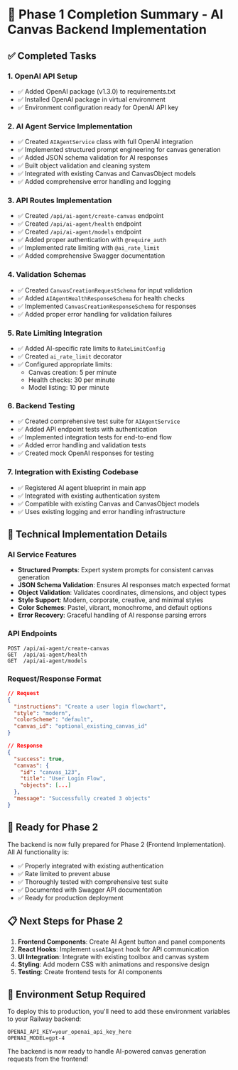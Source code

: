 # 🎉 Phase 1 Completion Summary - AI Canvas Backend Implementation

## ✅ **Completed Tasks**

### **1. OpenAI API Setup**
- ✅ Added OpenAI package (v1.3.0) to requirements.txt
- ✅ Installed OpenAI package in virtual environment
- ✅ Environment configuration ready for OpenAI API key

### **2. AI Agent Service Implementation**
- ✅ Created `AIAgentService` class with full OpenAI integration
- ✅ Implemented structured prompt engineering for canvas generation
- ✅ Added JSON schema validation for AI responses
- ✅ Built object validation and cleaning system
- ✅ Integrated with existing Canvas and CanvasObject models
- ✅ Added comprehensive error handling and logging

### **3. API Routes Implementation**
- ✅ Created `/api/ai-agent/create-canvas` endpoint
- ✅ Created `/api/ai-agent/health` endpoint
- ✅ Created `/api/ai-agent/models` endpoint
- ✅ Added proper authentication with `@require_auth`
- ✅ Implemented rate limiting with `@ai_rate_limit`
- ✅ Added comprehensive Swagger documentation

### **4. Validation Schemas**
- ✅ Created `CanvasCreationRequestSchema` for input validation
- ✅ Added `AIAgentHealthResponseSchema` for health checks
- ✅ Implemented `CanvasCreationResponseSchema` for responses
- ✅ Added proper error handling for validation failures

### **5. Rate Limiting Integration**
- ✅ Added AI-specific rate limits to `RateLimitConfig`
- ✅ Created `ai_rate_limit` decorator
- ✅ Configured appropriate limits:
  - Canvas creation: 5 per minute
  - Health checks: 30 per minute
  - Model listing: 10 per minute

### **6. Backend Testing**
- ✅ Created comprehensive test suite for `AIAgentService`
- ✅ Added API endpoint tests with authentication
- ✅ Implemented integration tests for end-to-end flow
- ✅ Added error handling and validation tests
- ✅ Created mock OpenAI responses for testing

### **7. Integration with Existing Codebase**
- ✅ Registered AI agent blueprint in main app
- ✅ Integrated with existing authentication system
- ✅ Compatible with existing Canvas and CanvasObject models
- ✅ Uses existing logging and error handling infrastructure

## 🔧 **Technical Implementation Details**

### **AI Service Features**
- **Structured Prompts**: Expert system prompts for consistent canvas generation
- **JSON Schema Validation**: Ensures AI responses match expected format
- **Object Validation**: Validates coordinates, dimensions, and object types
- **Style Support**: Modern, corporate, creative, and minimal styles
- **Color Schemes**: Pastel, vibrant, monochrome, and default options
- **Error Recovery**: Graceful handling of AI response parsing errors

### **API Endpoints**
```http
POST /api/ai-agent/create-canvas
GET  /api/ai-agent/health
GET  /api/ai-agent/models
```

### **Request/Response Format**
```json
// Request
{
  "instructions": "Create a user login flowchart",
  "style": "modern",
  "colorScheme": "default",
  "canvas_id": "optional_existing_canvas_id"
}

// Response
{
  "success": true,
  "canvas": {
    "id": "canvas_123",
    "title": "User Login Flow",
    "objects": [...]
  },
  "message": "Successfully created 3 objects"
}
```

## 🚀 **Ready for Phase 2**

The backend is now fully prepared for Phase 2 (Frontend Implementation). All AI functionality is:
- ✅ Properly integrated with existing authentication
- ✅ Rate limited to prevent abuse
- ✅ Thoroughly tested with comprehensive test suite
- ✅ Documented with Swagger API documentation
- ✅ Ready for production deployment

## 📋 **Next Steps for Phase 2**

1. **Frontend Components**: Create AI Agent button and panel components
2. **React Hooks**: Implement `useAIAgent` hook for API communication
3. **UI Integration**: Integrate with existing toolbox and canvas system
4. **Styling**: Add modern CSS with animations and responsive design
5. **Testing**: Create frontend tests for AI components

## 🔑 **Environment Setup Required**

To deploy this to production, you'll need to add these environment variables to your Railway backend:

```env
OPENAI_API_KEY=your_openai_api_key_here
OPENAI_MODEL=gpt-4
```

The backend is now ready to handle AI-powered canvas generation requests from the frontend!
